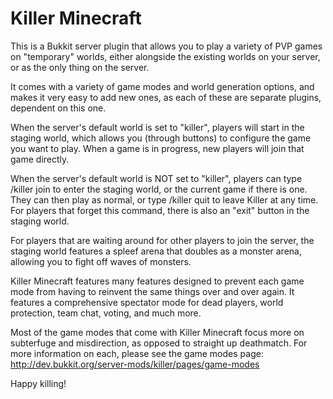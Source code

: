 Killer Minecraft
======

This is a Bukkit server plugin that allows you to play a variety of PVP games on "temporary" worlds, either alongside the existing worlds on your server, or as the only thing on the server.

It comes with a variety of game modes and world generation options, and makes it very easy to add new ones, as each of these are separate plugins, dependent on this one.

When the server's default world is set to "killer", players will start in the staging world, which allows you (through buttons) to configure the game you want to play. When a game is in progress, new players will join that game directly.

When the server's default world is NOT set to "killer", players can type /killer join to enter the staging world, or the current game if there is one.
They can then play as normal, or type /killer quit to leave Killer at any time. For players that forget this command, there is also an "exit" button in the staging world.

For players that are waiting around for other players to join the server, the staging world features a spleef arena that doubles as a monster arena, allowing you to fight off waves of monsters.

Killer Minecraft features many features designed to prevent each game mode from having to reinvent the same things over and over again. It features a comprehensive spectator mode for dead players, world protection, team chat, voting, and much more.

Most of the game modes that come with Killer Minecraft focus more on subterfuge and misdirection, as opposed to straight up deathmatch. For more information on each, please see the game modes page: 
http://dev.bukkit.org/server-mods/killer/pages/game-modes

Happy killing!